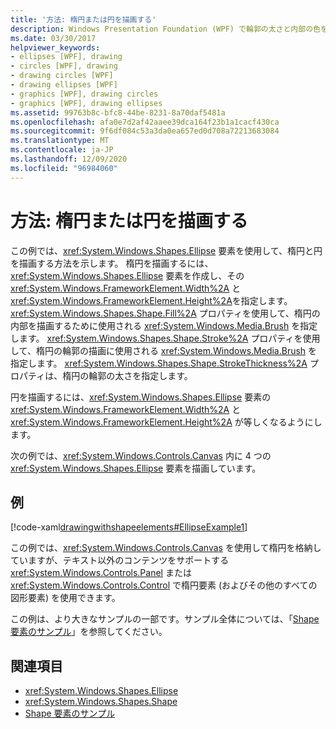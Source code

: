 ```yaml
---
title: '方法: 楕円または円を描画する'
description: Windows Presentation Foundation (WPF) で輪郭の太さと内部の色を選択して楕円または円を描画する方法について説明します。
ms.date: 03/30/2017
helpviewer_keywords:
- ellipses [WPF], drawing
- circles [WPF], drawing
- drawing circles [WPF]
- drawing ellipses [WPF]
- graphics [WPF], drawing circles
- graphics [WPF], drawing ellipses
ms.assetid: 99763b8c-bfc8-44be-8231-8a70daf5481a
ms.openlocfilehash: afa0e7d2af42aaee39dca164f23b1a1cacf430ca
ms.sourcegitcommit: 9f6df084c53a3da0ea657ed0d708a72213683084
ms.translationtype: MT
ms.contentlocale: ja-JP
ms.lasthandoff: 12/09/2020
ms.locfileid: "96984060"
---
```

# <a name="how-to-draw-an-ellipse-or-a-circle"></a>方法: 楕円または円を描画する
この例では、<xref:System.Windows.Shapes.Ellipse> 要素を使用して、楕円と円を描画する方法を示します。 楕円を描画するには、<xref:System.Windows.Shapes.Ellipse> 要素を作成し、その <xref:System.Windows.FrameworkElement.Width%2A> と <xref:System.Windows.FrameworkElement.Height%2A>を指定します。 <xref:System.Windows.Shapes.Shape.Fill%2A> プロパティを使用して、楕円の内部を描画するために使用される <xref:System.Windows.Media.Brush> を指定します。 <xref:System.Windows.Shapes.Shape.Stroke%2A> プロパティを使用して、楕円の輪郭の描画に使用される <xref:System.Windows.Media.Brush> を指定します。 <xref:System.Windows.Shapes.Shape.StrokeThickness%2A> プロパティは、楕円の輪郭の太さを指定します。  
  
 円を描画するには、<xref:System.Windows.Shapes.Ellipse> 要素の <xref:System.Windows.FrameworkElement.Width%2A> と <xref:System.Windows.FrameworkElement.Height%2A> が等しくなるようにします。  
  
 次の例では、<xref:System.Windows.Controls.Canvas> 内に 4 つの <xref:System.Windows.Shapes.Ellipse> 要素を描画しています。  
  
## <a name="example"></a>例  
 [!code-xaml[drawingwithshapeelements#EllipseExample1](~/samples/snippets/csharp/VS_Snippets_Wpf/DrawingWithShapeElements/CS/ellipseexample.xaml#ellipseexample1)]  
  
 この例では、<xref:System.Windows.Controls.Canvas> を使用して楕円を格納していますが、テキスト以外のコンテンツをサポートする <xref:System.Windows.Controls.Panel> または <xref:System.Windows.Controls.Control> で楕円要素 (およびその他のすべての図形要素) を使用できます。  
  
 この例は、より大きなサンプルの一部です。サンプル全体については、「[Shape 要素のサンプル](https://github.com/Microsoft/WPF-Samples/tree/master/Graphics/ShapeElements)」を参照してください。  
  
## <a name="see-also"></a>関連項目

- <xref:System.Windows.Shapes.Ellipse>
- <xref:System.Windows.Shapes.Shape>
- [Shape 要素のサンプル](https://github.com/Microsoft/WPF-Samples/tree/master/Graphics/ShapeElements)
